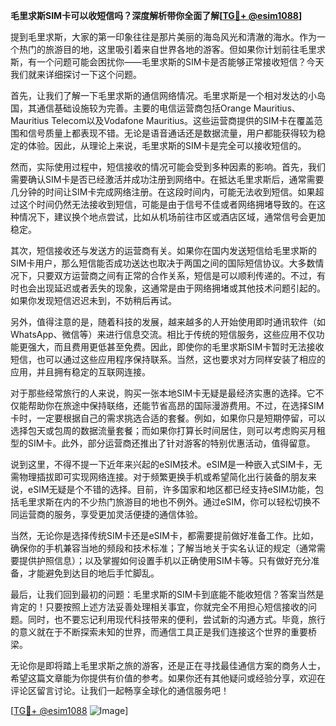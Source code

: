 **毛里求斯SIM卡可以收短信吗？深度解析带你全面了解[[TG💪+ @esim1088](https://t.me/s/esim1088)]**

提到毛里求斯，大家的第一印象往往是那片美丽的海岛风光和清澈的海水。作为一个热门的旅游目的地，这里吸引着来自世界各地的游客。但如果你计划前往毛里求斯，有一个问题可能会困扰你——毛里求斯的SIM卡是否能够正常接收短信？今天我们就来详细探讨一下这个问题。

首先，让我们了解一下毛里求斯的通信网络情况。毛里求斯是一个相对发达的小岛国，其通信基础设施较为完善。主要的电信运营商包括Orange Mauritius、Mauritius Telecom以及Vodafone Mauritius。这些运营商提供的SIM卡在覆盖范围和信号质量上都表现不错。无论是语音通话还是数据流量，用户都能获得较为稳定的体验。因此，从理论上来说，毛里求斯的SIM卡是完全可以接收短信的。

然而，实际使用过程中，短信接收的情况可能会受到多种因素的影响。首先，我们需要确认SIM卡是否已经激活并成功注册到网络中。在抵达毛里求斯后，通常需要几分钟的时间让SIM卡完成网络注册。在这段时间内，可能无法收到短信。如果超过这个时间仍然无法接收到短信，可能是由于信号不佳或者网络拥堵导致的。在这种情况下，建议换个地点尝试，比如从机场前往市区或酒店区域，通常信号会更加稳定。

其次，短信接收还与发送方的运营商有关。如果你在国内发送短信给毛里求斯的SIM卡用户，那么短信能否成功送达也取决于两国之间的国际短信协议。大多数情况下，只要双方运营商之间有正常的合作关系，短信是可以顺利传递的。不过，有时也会出现延迟或者丢失的现象，这通常是由于网络拥堵或其他技术问题引起的。如果你发现短信迟迟未到，不妨稍后再试。

另外，值得注意的是，随着科技的发展，越来越多的人开始使用即时通讯软件（如WhatsApp、微信等）来进行信息交流。相比于传统的短信服务，这些应用不仅功能更强大，而且费用更低甚至免费。因此，即使你的毛里求斯SIM卡暂时无法接收短信，也可以通过这些应用程序保持联系。当然，这也要求对方同样安装了相应的应用，并且拥有稳定的互联网连接。

对于那些经常旅行的人来说，购买一张本地SIM卡无疑是最经济实惠的选择。它不仅能帮助你在旅途中保持联络，还能节省高昂的国际漫游费用。不过，在选择SIM卡时，一定要根据自己的需求挑选合适的套餐。例如，如果你只是短期停留，可以选择包天或包周的数据流量套餐；而如果你打算长时间居住，则可以考虑购买月租型的SIM卡。此外，部分运营商还推出了针对游客的特别优惠活动，值得留意。

说到这里，不得不提一下近年来兴起的eSIM技术。eSIM是一种嵌入式SIM卡，无需物理插拔即可实现网络连接。对于频繁更换手机或希望简化出行装备的朋友来说，eSIM无疑是个不错的选择。目前，许多国家和地区都已经支持eSIM功能，包括毛里求斯在内的不少热门旅游目的地也不例外。通过eSIM，你可以轻松切换不同运营商的服务，享受更加灵活便捷的通信体验。

当然，无论你是选择传统SIM卡还是eSIM卡，都需要提前做好准备工作。比如，确保你的手机兼容当地的频段和技术标准；了解当地关于实名认证的规定（通常需要提供护照信息）；以及掌握如何设置手机以正确使用SIM卡等。只有做好充分准备，才能避免到达目的地后手忙脚乱。

最后，让我们回到最初的问题：毛里求斯的SIM卡到底能不能收短信？答案当然是肯定的！只要按照上述方法妥善处理相关事宜，你就完全不用担心短信接收的问题。同时，也不要忘记利用现代科技带来的便利，尝试新的沟通方式。毕竟，旅行的意义就在于不断探索未知的世界，而通信工具正是我们连接这个世界的重要桥梁。

无论你是即将踏上毛里求斯之旅的游客，还是正在寻找最佳通信方案的商务人士，希望这篇文章能为你提供有价值的参考。如果你还有其他疑问或经验分享，欢迎在评论区留言讨论。让我们一起畅享全球化的通信服务吧！

[[TG💪+ @esim1088](https://t.me/s/esim1088) ![Image](https://i.postimg.cc/4NQfJmqS/Snipaste-2025-05-13-00-14-12.png)]